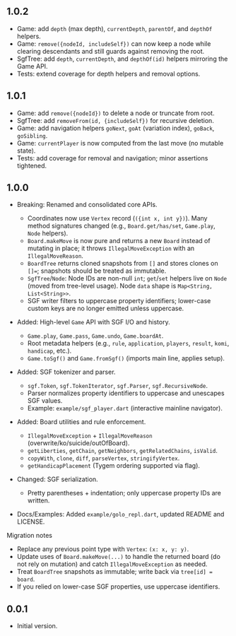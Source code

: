 ## 1.0.2

- Game: add `depth` (max depth), `currentDepth`, `parentOf`, and `depthOf` helpers.
- Game: `remove({nodeId, includeSelf})` can now keep a node while clearing descendants and still guards against removing the root.
- SgfTree: add `depth`, `currentDepth`, and `depthOf(id)` helpers mirroring the Game API.
- Tests: extend coverage for depth helpers and removal options.

## 1.0.1

- Game: add `remove({nodeId})` to delete a node or truncate from root.
- SgfTree: add `removeFrom(id, {includeSelf})` for recursive deletion.
- Game: add navigation helpers `goNext`, `goAt` (variation index), `goBack`, `goSibling`.
- Game: `currentPlayer` is now computed from the last move (no mutable state).
- Tests: add coverage for removal and navigation; minor assertions tightened.

## 1.0.0

- Breaking: Renamed and consolidated core APIs.
  - Coordinates now use `Vertex` record (`({int x, int y})`). Many method
    signatures changed (e.g., `Board.get/has/set`, `Game.play`, `Node` helpers).
  - `Board.makeMove` is now pure and returns a new `Board` instead of mutating
    in place; it throws `IllegalMoveException` with an `IllegalMoveReason`.
  - `BoardTree` returns cloned snapshots from `[]` and stores clones on `[]=`;
    snapshots should be treated as immutable.
  - `SgfTree`/`Node`: Node IDs are non-null `int`; `get`/`set` helpers live on
    `Node` (moved from tree-level usage). Node `data` shape is
    `Map<String, List<String>>`.
  - SGF writer filters to uppercase property identifiers; lower-case custom
    keys are no longer emitted unless uppercase.

- Added: High-level `Game` API with SGF I/O and history.
  - `Game.play`, `Game.pass`, `Game.undo`, `Game.boardAt`.
  - Root metadata helpers (e.g., `rule`, `application`, `players`, `result`,
    `komi`, `handicap`, etc.).
  - `Game.toSgf()` and `Game.fromSgf()` (imports main line, applies setup).

- Added: SGF tokenizer and parser.
  - `sgf.Token`, `sgf.TokenIterator`, `sgf.Parser`, `sgf.RecursiveNode`.
  - Parser normalizes property identifiers to uppercase and unescapes SGF values.
  - Example: `example/sgf_player.dart` (interactive mainline navigator).

- Added: Board utilities and rule enforcement.
  - `IllegalMoveException` + `IllegalMoveReason` (overwrite/ko/suicide/outOfBoard).
  - `getLiberties`, `getChain`, `getNeighbors`, `getRelatedChains`, `isValid`.
  - `copyWith`, `clone`, `diff`, `parseVertex`, `stringifyVertex`.
  - `getHandicapPlacement` (Tygem ordering supported via flag).

- Changed: SGF serialization.
  - Pretty parentheses + indentation; only uppercase property IDs are written.

- Docs/Examples: Added `example/golo_repl.dart`, updated README and LICENSE.

Migration notes
- Replace any previous point type with `Vertex`: `(x: x, y: y)`.
- Update uses of `Board.makeMove(...)` to handle the returned board (do not
  rely on mutation) and catch `IllegalMoveException` as needed.
- Treat `BoardTree` snapshots as immutable; write back via `tree[id] = board`.
- If you relied on lower-case SGF properties, use uppercase identifiers.

## 0.0.1

- Initial version.
